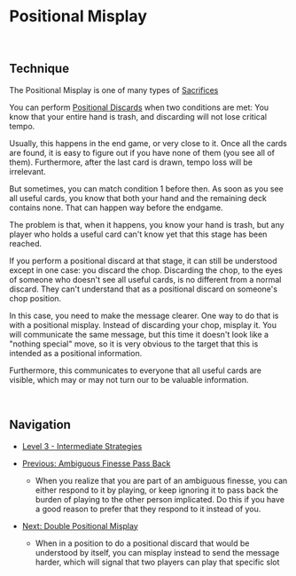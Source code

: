 # Positional Misplay

<br />

## Technique
	
The Positional Misplay is one of many types of [Sacrifices](https://github.com/agilbert1412/HanabiStrategy/blob/master/Categories/Sacrifices.md)

You can perform [Positional Discards](https://github.com/agilbert1412/HanabiStrategy/blob/master/Strategy/Level%203%20-%20Intermediate/30%20-%20Positional%20Discard.md) when two conditions are met: You know that your entire hand is trash, and discarding will not lose critical tempo.

Usually, this happens in the end game, or very close to it. Once all the cards are found, it is easy to figure out if you have none of them (you see all of them). Furthermore, after the last card is drawn, tempo loss will be irrelevant.

But sometimes, you can match condition 1 before then. As soon as you see all useful cards, you know that both your hand and the remaining deck contains none. That can happen way before the endgame.

The problem is that, when it happens, you know your hand is trash, but any player who holds a useful card can't know yet that this stage has been reached.

If you perform a positional discard at that stage, it can still be understood except in one case: you discard the chop. Discarding the chop, to the eyes of someone who doesn't see all useful cards, is no different from a normal discard. They can't understand that as a positional discard on someone's chop position.

In this case, you need to make the message clearer. One way to do that is with a positional misplay. Instead of discarding your chop, misplay it. You will communicate the same message, but this time it doesn't look like a "nothing special" move, so it is very obvious to the target that this is intended as a positional information.

Furthermore, this communicates to everyone that all useful cards are visible, which may or may not turn our to be valuable information.

<br />

## Navigation

* [Level 3 - Intermediate Strategies](https://github.com/agilbert1412/HanabiStrategy/blob/master/Strategy/Level%203%20-%20Intermediate/Level%203%20-%20Intermediate.md)

* [Previous: Ambiguous Finesse Pass Back](https://github.com/agilbert1412/HanabiStrategy/blob/master/Strategy/Level%203%20-%20Intermediate/57%20-%20Ambiguous%20Finesse%20Pass%20Back.md)
	* When you realize that you are part of an ambiguous finesse, you can either respond to it by playing, or keep ignoring it to pass back the burden of playing to the other person implicated. Do this if you have a good reason to prefer that they respond to it instead of you.

* [Next: Double Positional Misplay](https://github.com/agilbert1412/HanabiStrategy/blob/master/Strategy/Level%203%20-%20Intermediate/59%20-%20Double%20Positional%20Misplay.md)
	* When in a position to do a positional discard that would be understood by itself, you can misplay instead to send the message harder, which will signal that two players can play that specific slot